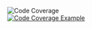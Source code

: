 
![Code Coverage](https://img.shields.io/badge/Code%20Coverage-86%25-success?style=flat)
<br>
[![Code Coverage Example](https://github.com/AnarBalaca/CodeCoverageNew/actions/workflows/main.yml/badge.svg)](https://github.com/AnarBalaca/CodeCoverageNew/actions/workflows/main.yml)
